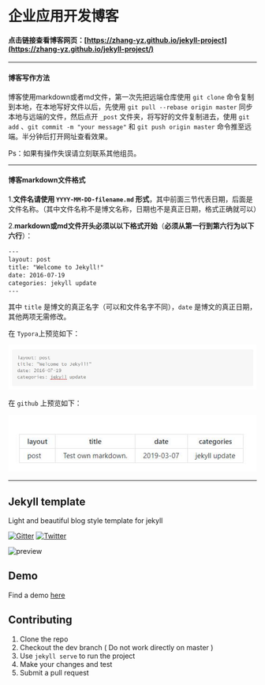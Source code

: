 # 企业应用开发博客

#### 点击链接查看博客网页：[https://zhang-yz.github.io/jekyll-project](https://zhang-yz.github.io/jekyll-project/)

------

#### 博客写作方法

博客使用markdown或者md文件，第一次先把远端仓库使用 `git clone` 命令复制到本地，在本地写好文件以后，先使用 `git pull --rebase origin master`	同步本地与远端的文件，然后点开 `_post` 文件夹，将写好的文件复制进去，使用 `git add` 、`git commit -m "your message"` 和 `git push origin master` 命令推至远端。半分钟后打开网址查看效果。

Ps：如果有操作失误请立刻联系其他组员。

------

#### 博客markdown文件格式

1.**文件名请使用 `YYYY-MM-DD-filename.md` 形式**，其中前面三节代表日期，后面是文件名称。（其中文件名称不是博文名称，日期也不是真正日期，格式正确就可以）

2.**markdown或md文件开头必须以以下格式开始**（**必须从第一行到第六行为以下六行**）：

```
---
layout: post
title: "Welcome to Jekyll!"
date: 2016-07-19
categories: jekyll update
---
```

其中 `title` 是博文的真正名字（可以和文件名字不同），`date` 是博文的真正日期，其他两项无需修改。

在 `Typora`上预览如下：

![img](./sample.jpg)

在 `github` 上预览如下：

![img](./sample2.jpg)



------

## Jekyll template

Light and beautiful blog style template for jekyll

[![Gitter](https://badges.gitter.im/nikrich/jekyll-slender-template.svg)](https://gitter.im/nikrich/jekyll-slender-template?utm_source=badge&utm_medium=badge&utm_campaign=pr-badge)
[![Twitter](https://img.shields.io/badge/Twitter-@slender_rich-blue.svg?style=flat)](https://twitter.com/slender_rich)

![preview](http://i.imgur.com/UzW9sxd.jpg)

## Demo
Find a demo [here](http://nikrich.github.io/jekyll-wing-template/#)

## Contributing

1. Clone the repo
2. Checkout the dev branch ( Do not work directly on master )
3. Use ```jekyll serve``` to run the project
4. Make your changes and test
5. Submit a pull request
